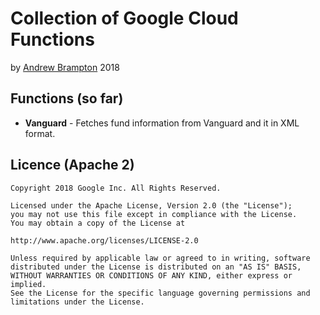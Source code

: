 # Collection of Google Cloud Functions
by [Andrew Brampton](https://bramp.net) 2018

## Functions (so far)
* **Vanguard** - Fetches fund information from Vanguard and it in XML format.

## Licence (Apache 2)

```
Copyright 2018 Google Inc. All Rights Reserved.

Licensed under the Apache License, Version 2.0 (the "License");
you may not use this file except in compliance with the License.
You may obtain a copy of the License at

http://www.apache.org/licenses/LICENSE-2.0

Unless required by applicable law or agreed to in writing, software
distributed under the License is distributed on an "AS IS" BASIS,
WITHOUT WARRANTIES OR CONDITIONS OF ANY KIND, either express or implied.
See the License for the specific language governing permissions and
limitations under the License.
```